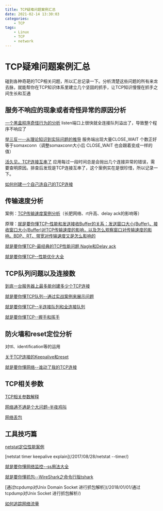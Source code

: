 ```yaml
---
title: TCP疑难问题案例汇总
date: 2021-02-14 13:30:03
categories:
    - TCP
tags:
    - Linux
    - TCP
    - network
---
```


# TCP疑难问题案例汇总

碰到各种奇葩的TCP相关问题，所以汇总记录一下。分析清楚这些问题的所有来龙去脉，就能帮你在TCP知识体系里建立几个坚固的抓手，让TCP知识慢慢在抓手之间生长和互通

## 服务不响应的现象或者奇怪异常的原因分析

 [一个黑盒程序奇怪行为的分析](/2021/02/10/%E4%B8%80%E4%B8%AA%E9%BB%91%E7%9B%92%E7%A8%8B%E5%BA%8F%E5%A5%87%E6%80%AA%E7%9A%84%E8%A1%8C%E4%B8%BA%E5%88%86%E6%9E%90/) listen端口上很快就全连接队列溢出了，导致整个程序不响应了

[举三反一--从理论知识到实际问题的推导](/2020/11/02/%E4%B8%BE%E4%B8%89%E5%8F%8D%E4%B8%80--%E4%BB%8E%E7%90%86%E8%AE%BA%E7%9F%A5%E8%AF%86%E5%88%B0%E5%AE%9E%E9%99%85%E9%97%AE%E9%A2%98%E7%9A%84%E6%8E%A8%E5%AF%BC/) 服务端出现大量CLOSE_WAIT 个数正好 等于somaxconn（调整somaxconn大小后 CLOSE_WAIT 也会跟着变成一样的值）

[活久见，TCP连接互串了](/2020/11/18/TCP%E8%BF%9E%E6%8E%A5%E4%B8%BA%E5%95%A5%E4%BA%92%E4%B8%B2%E4%BA%86/)  应用每过一段时间总是会抛出几个连接异常的错误，需要查明原因。排查后发现是TCP连接互串了，这个案例实在是很珍惜，所以记录一下。

 [如何创建一个自己连自己的TCP连接](/2020/07/01/如何创建一个自己连自己的TCP连接/)



## 传输速度分析

案例：[TCP传输速度案例分析](/2021/01/15/TCP%E4%BC%A0%E8%BE%93%E9%80%9F%E5%BA%A6%E6%A1%88%E4%BE%8B%E5%88%86%E6%9E%90/)（长肥网络、rt升高、delay ack的影响等）

原理：[就是要你懂TCP–性能和发送接收Buffer的关系：发送窗口大小(Buffer)、接收窗口大小(Buffer)对TCP传输速度的影响，以及怎么观察窗口对传输速度的影响。BDP、RT、带宽对传输速度又是怎么影响的](/2019/09/28/就是要你懂TCP--性能和发送接收Buffer的关系/)

[就是要你懂TCP–最经典的TCP性能问题 Nagle和Delay ack](/2018/06/14/就是要你懂TCP--最经典的TCP性能问题/)

[就是要你懂TCP--性能优化大全](/2019/06/21/就是要你懂TCP--性能优化大全/)



## TCP队列问题以及连接数

 [到底一台服务器上最多能创建多少个TCP连接](/2020/11/30/一台机器上最多能创建多少个TCP连接/)

 [就是要你懂TCP队列--通过实战案例来展示问题](/2019/08/31/就是要你懂TCP队列--通过实战案例来展示问题/)

 [就是要你懂TCP--半连接队列和全连接队列](/2017/06/07/就是要你懂TCP--半连接队列和全连接队列/)

 [就是要你懂TCP--握手和挥手](/2017/06/02/就是要你懂TCP--连接和握手/)



## 防火墙和reset定位分析

对ttl、identification等的运用

[关于TCP连接的Keepalive和reset](/2018/08/26/关于TCP连接的KeepAlive和reset/)

[就是要你懂网络--谁动了我的TCP连接](/2019/11/06/谁动了我的TCP连接/)



## TCP相关参数

 [TCP相关参数解释](/2020/01/26/TCP相关参数解释/)

[网络通不通是个大问题–半夜鸡叫](/2019/05/16/网络通不通是个大问题--半夜鸡叫/) 

[网络丢包](/2018/12/26/网络丢包/)



## 工具技巧篇

 [netstat定位性能案例](/2019/04/21/netstat定位性能案例/)

 [netstat timer keepalive explain](/2017/08/28/netstat --timer/)

[就是要你懂网络监控--ss用法大全](/2016/10/12/ss用法大全/)

[就是要你懂抓包--WireShark之命令行版tshark](/2019/06/21/就是要你懂抓包--WireShark之命令行版tshark/)

[通过tcpdump对Unix Domain Socket 进行抓包解析](/2018/01/01/通过tcpdump对Unix Socket 进行抓包解析/)

[如何追踪网络流量](/2017/12/07/如何追踪网络流量/)

